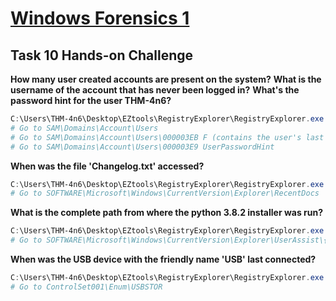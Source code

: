 # [Windows Forensics 1](https://tryhackme.com/room/windowsforensics1)

## Task 10 Hands-on Challenge

**How many user created accounts are present on the system?**
**What is the username of the account that has never been logged in?**
**What's the password hint for the user THM-4n6?**

```powershell
C:\Users\THM-4n6\Desktop\EZtools\RegistryExplorer\RegistryExplorer.exe C:\Users\THM-4n6\Desktop\triage\C\Windows\System32\config\SAM
# Go to SAM\Domains\Account\Users
# Go to SAM\Domains\Account\Users\000003EB F (contains the user's last logon time encrypted) = thm-user2
# Go to SAM\Domains\Account\Users\000003E9 UserPasswordHint
```

**When was the file 'Changelog.txt' accessed?**

```powershell
C:\Users\THM-4n6\Desktop\EZtools\RegistryExplorer\RegistryExplorer.exe C:\Users\THM-4n6\Desktop\triage\C\Users\THM-4n6\NTUSER.DAT
# Go to SOFTWARE\Microsoft\Windows\CurrentVersion\Explorer\RecentDocs
```

**What is the complete path from where the python 3.8.2 installer was run?**

```powershell
C:\Users\THM-4n6\Desktop\EZtools\RegistryExplorer\RegistryExplorer.exe C:\Users\THM-4n6\Desktop\triage\C\Users\THM-4n6\NTUSER.DAT
# Go to SOFTWARE\Microsoft\Windows\CurrentVersion\Explorer\UserAssist\{CEBFF5CD-ACE2-4F4F-9178-9926F41749EA}\Count
```

**When was the USB device with the friendly name 'USB' last connected?**

```powershell
C:\Users\THM-4n6\Desktop\EZtools\RegistryExplorer\RegistryExplorer.exe C:\Users\THM-4n6\Desktop\triage\C\Windows\System32\config\SYSTEM
# Go to ControlSet001\Enum\USBSTOR
```
